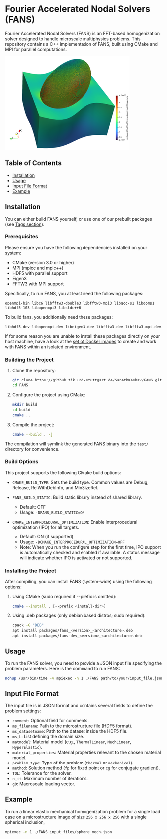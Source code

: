 # Fourier Accelerated Nodal Solvers (FANS)

Fourier Accelerated Nodal Solvers (FANS) is an FFT-based homogenization solver designed to handle microscale multiphysics problems. This repository contains a C++ implementation of FANS, built using CMake and MPI for parallel computations.

<img src="test/FANS_example.png" alt="Example Image" width="400" height="300">

## Table of Contents

- [Installation](#installation)
- [Usage](#usage)
- [Input File Format](#input-file-format)
- [Example](#example)

## Installation
You can either build FANS yourself, or use one of our prebuilt packages (see [Tags section](https://github.tik.uni-stuttgart.de/DAE/FANS/tags)).

### Prerequisites

Please ensure you have the following dependencies installed on your system:

- CMake (version 3.0 or higher)
- MPI (mpicc and mpic++)
- HDF5 with parallel support
- Eigen3
- FFTW3 with MPI support

Specifically, to run FANS, you at least need the following packages:
```
openmpi-bin libc6 libfftw3-double3 libfftw3-mpi3 libgcc-s1 libgomp1 libhdf5-103 libopenmpi3 libstdc++6
```
To build fans, you additionally need these packages:
```
libhdf5-dev libopenmpi-dev libeigen3-dev libfftw3-dev libfftw3-mpi-dev
```
If for some reason you are unable to install these packages directly on your host machine, have a look at the [set of Docker images](docker/) to create and work with FANS within an isolated environment.

### Building the Project

1. Clone the repository:
    ```sh
    git clone https://github.tik.uni-stuttgart.de/SanathKeshav/FANS.git
    cd FANS
    ```
2. Configure the project using CMake:
    ```sh
    mkdir build
    cd build
    cmake ..
    ```

3. Compile the project:
    ```sh
    cmake --build . -j
    ```
The compilation will symlink the generated FANS binary into the `test/` directory for convenience.

### Build Options
This project supports the following CMake build options:

- `CMAKE_BUILD_TYPE`: Sets the build type. Common values are Debug, Release, RelWithDebInfo, and MinSizeRel.

- `FANS_BUILD_STATIC`: Build static library instead of shared library.
  - Default: OFF
  - Usage: `-DFANS_BUILD_STATIC=ON`

- `CMAKE_INTERPROCEDURAL_OPTIMIZATION`: Enable interprocedural optimization (IPO) for all targets.
  - Default: ON (if supported)
  - Usage: `-DCMAKE_INTERPROCEDURAL_OPTIMIZATION=OFF`
  - Note: When you run the configure step for the first time, IPO support is automatically checked and enabled if available. A status message will indicate whether IPO is activated or not supported.

### Installing the Project
After compiling, you can install FANS (system-wide) using the following options:

1. Using CMake (sudo required if --prefix is omitted):
    ```sh
    cmake --install . [--prefix <install-dir>]
    ```
2. Using .deb packages (only debian based distros; sudo required):
    ```sh
    cpack -G "DEB"
    apt install packages/fans_<version>_<architecture>.deb
    apt install packages/fans-dev_<version>_<architecture>.deb
    ```

## Usage

To run the FANS solver, you need to provide a JSON input file specifying the problem parameters. Here is the command to run FANS:

```sh
nohup /usr/bin/time -v mpiexec -n 1 ./FANS path/to/your/input_file.json &
```

## Input File Format

The input file is in JSON format and contains several fields to define the problem settings:
- `comment`: Optional field for comments.
- `ms_filename`: Path to the microstructure file (HDF5 format).
- `ms_datasetname`: Path to the dataset inside the HDF5 file.
- `ms_L`: List defining the domain size.
- `matmodel`: Material model (e.g., `ThermalLinear`, `MechLinear`, `HyperElastic`).
- `material_properties`: Material properties relevant to the chosen material model.
- `problem_type`: Type of the problem (`thermal` or `mechanical`).
- `method`: Solution method (`fp` for fixed point or `cg` for conjugate gradient).
- `TOL`: Tolerance for the solver.
- `n_it`: Maximum number of iterations.
- `g0`: Macroscale loading vector.

## Example

To run a linear elastic mechanical homogenization problem for a single load case on a microstructure image of size `256 x 256 x 256` with a single spherical inclusion,

```sh
mpiexec -n 1 ./FANS input_files/sphere_mech.json
```



